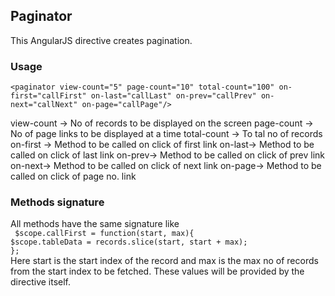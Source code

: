 ## Paginator
This AngularJS directive creates pagination.

### Usage
`<paginator view-count="5" page-count="10" total-count="100" on-first="callFirst" on-last="callLast" on-prev="callPrev" on-next="callNext" on-page="callPage"/>`

view-count -> No of records to be displayed on the screen
page-count -> No of page links to be displayed at a time
total-count -> To tal no of records
on-first -> Method to be called on click of first link
on-last-> Method to be called on click of last link
on-prev-> Method to be called on click of prev link
on-next-> Method to be called on click of next link
on-page-> Method to be called on click of page no. link

### Methods signature
All methods have the same signature like
<br />
       ` $scope.callFirst = function(start, max){`<br />
		`$scope.tableData = records.slice(start, start + max);`<br />
	`};`
<br />
Here start is the start index of the record and max is the max no of records from the start index to be fetched.
These values will be provided by the directive itself.

